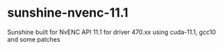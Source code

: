 # sunshine-nvenc-11.1
Sunshine built for NvENC API 11.1 for driver 470.xx using cuda-11.1, gcc10 and some patches
